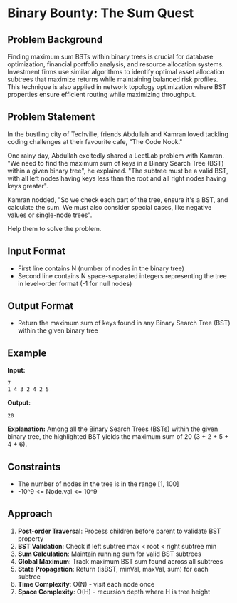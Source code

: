 # Binary Bounty: The Sum Quest

## Problem Background

Finding maximum sum BSTs within binary trees is crucial for database optimization, financial portfolio analysis, and resource allocation systems. Investment firms use similar algorithms to identify optimal asset allocation subtrees that maximize returns while maintaining balanced risk profiles. This technique is also applied in network topology optimization where BST properties ensure efficient routing while maximizing throughput.

## Problem Statement

In the bustling city of Techville, friends Abdullah and Kamran loved tackling coding challenges at their favourite cafe, "The Code Nook."

One rainy day, Abdullah excitedly shared a LeetLab problem with Kamran. "We need to find the maximum sum of keys in a Binary Search Tree (BST) within a given binary tree", he explained. "The subtree must be a valid BST, with all left nodes having keys less than the root and all right nodes having keys greater".

Kamran nodded, "So we check each part of the tree, ensure it's a BST, and calculate the sum. We must also consider special cases, like negative values or single-node trees".

Help them to solve the problem.

## Input Format

- First line contains N (number of nodes in the binary tree)
- Second line contains N space-separated integers representing the tree in level-order format (-1 for null nodes)

## Output Format

- Return the maximum sum of keys found in any Binary Search Tree (BST) within the given binary tree

## Example

**Input:**

```
7
1 4 3 2 4 2 5
```

**Output:**

```
20
```

**Explanation:**
Among all the Binary Search Trees (BSTs) within the given binary tree, the highlighted BST yields the maximum sum of 20 (3 + 2 + 5 + 4 + 6).

## Constraints

- The number of nodes in the tree is in the range [1, 100]
- -10^9 <= Node.val <= 10^9

## Approach

1. **Post-order Traversal**: Process children before parent to validate BST property
2. **BST Validation**: Check if left subtree max < root < right subtree min
3. **Sum Calculation**: Maintain running sum for valid BST subtrees
4. **Global Maximum**: Track maximum BST sum found across all subtrees
5. **State Propagation**: Return (isBST, minVal, maxVal, sum) for each subtree
6. **Time Complexity**: O(N) - visit each node once
7. **Space Complexity**: O(H) - recursion depth where H is tree height
